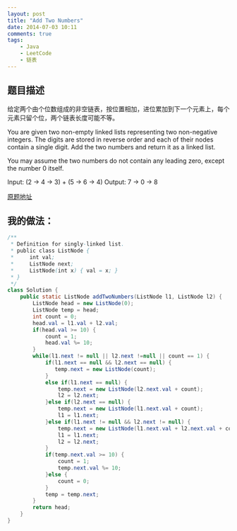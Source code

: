 ```yaml
---
layout: post
title: "Add Two Numbers"
date: 2014-07-03 10:11
comments: true
tags: 
	- Java 
	- LeetCode 
	- 链表 
---
```



题目描述
-------

给定两个由个位数组成的非空链表，按位置相加，进位累加到下一个元素上，每个元素只留个位，两个链表长度可能不等。

You are given two non-empty linked lists representing two non-negative integers. The digits are stored in reverse order and each of their nodes contain a single digit. Add the two numbers and return it as a linked list.

You may assume the two numbers do not contain any leading zero, except the number 0 itself.

Input: (2 -> 4 -> 3) + (5 -> 6 -> 4)
Output: 7 -> 0 -> 8

<!-- more -->
[原题地址](https://leetcode.com/problems/add-two-numbers/)

我的做法：
------------

```java
/**
 * Definition for singly-linked list.
 * public class ListNode {
 *     int val;
 *     ListNode next;
 *     ListNode(int x) { val = x; }
 * }
 */
class Solution {
    public static ListNode addTwoNumbers(ListNode l1, ListNode l2) {
        ListNode head = new ListNode(0);
        ListNode temp = head;
        int count = 0;
        head.val = l1.val + l2.val;
        if(head.val >= 10) {
            count = 1;
            head.val %= 10;
        }
        while(l1.next != null || l2.next !=null || count == 1) {
            if(l1.next == null && l2.next == null) {
               temp.next = new ListNode(count);
            }
            else if(l1.next == null) {
                temp.next = new ListNode(l2.next.val + count);
                l2 = l2.next;
            }else if(l2.next == null) {
                temp.next = new ListNode(l1.next.val + count);
                l1 = l1.next;
            }else if(l1.next != null && l2.next != null) {
                temp.next = new ListNode(l1.next.val + l2.next.val + count);
                l1 = l1.next;
                l2 = l2.next;
            }
            if(temp.next.val >= 10) {
                count = 1;
                temp.next.val %= 10;
            }else {
                count = 0;
            }
            temp = temp.next;
        }
        return head;
    }
}
```